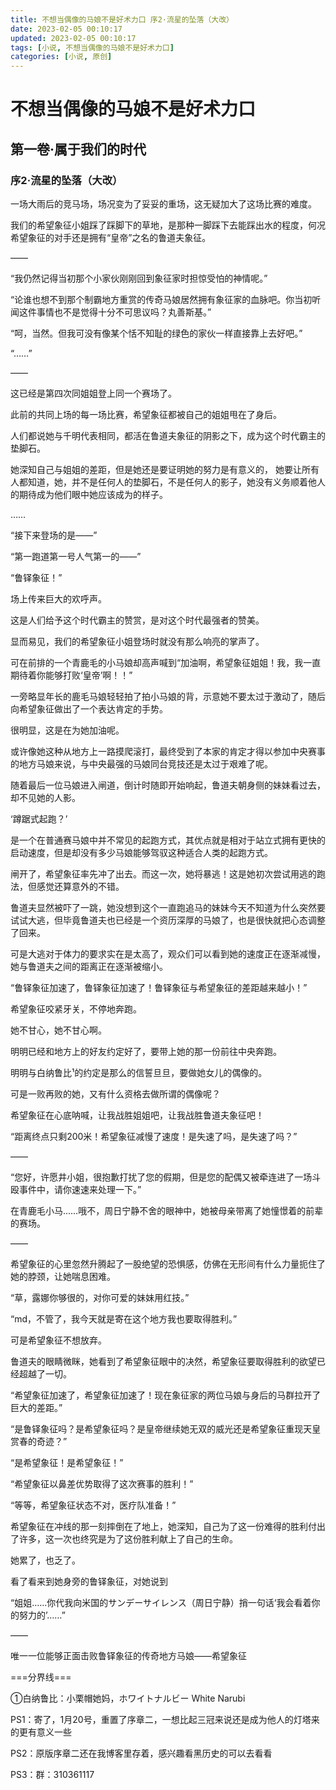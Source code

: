 ```yaml
---
title: 不想当偶像的马娘不是好术力口 序2·流星的坠落（大改）
date: 2023-02-05 00:10:17
updated: 2023-02-05 00:10:17
tags: [小说, 不想当偶像的马娘不是好术力口]
categories: [小说, 原创]
---
```


# 不想当偶像的马娘不是好术力口

## 第一卷·属于我们的时代

### 序2·流星的坠落（大改）

一场大雨后的竞马场，场况变为了妥妥的重场，这无疑加大了这场比赛的难度。

我们的希望象征小姐踩了踩脚下的草地，是那种一脚踩下去能踩出水的程度，何况希望象征的对手还是拥有“皇帝”之名的鲁道夫象征。

——

“我仍然记得当初那个小家伙刚刚回到象征家时担惊受怕的神情呢。”

“论谁也想不到那个制霸地方重赏的传奇马娘居然拥有象征家的血脉吧。你当初听闻这件事情也不是觉得十分不可思议吗？丸善斯基。”

“呵，当然。但我可没有像某个恬不知耻的绿色的家伙一样直接靠上去好吧。”

“……”

——

这已经是第四次同姐姐登上同一个赛场了。

此前的共同上场的每一场比赛，希望象征都被自己的姐姐甩在了身后。

人们都说她与千明代表相同，都活在鲁道夫象征的阴影之下，成为这个时代霸主的垫脚石。

她深知自己与姐姐的差距，但是她还是要证明她的努力是有意义的， 她要让所有人都知道，她，并不是任何人的垫脚石，不是任何人的影子，她没有义务顺着他人的期待成为他们眼中她应该成为的样子。

……

“接下来登场的是——”

“第一跑道第一号人气第一的——”

“鲁铎象征！”

场上传来巨大的欢呼声。

这是人们给予这个时代霸主的赞赏，是对这个时代最强者的赞美。

显而易见，我们的希望象征小姐登场时就没有那么响亮的掌声了。

可在前排的一个青鹿毛的小马娘却高声喊到“加油啊，希望象征姐姐！我，我一直期待着你能够打败‘皇帝’啊！！”

一旁略显年长的鹿毛马娘轻轻拍了拍小马娘的背，示意她不要太过于激动了，随后向希望象征做出了一个表达肯定的手势。

很明显，这是在为她加油呢。

或许像她这种从地方上一路摸爬滚打，最终受到了本家的肯定才得以参加中央赛事的地方马娘来说，与中央最强的马娘同台竞技还是太过于艰难了呢。

随着最后一位马娘进入闸道，倒计时随即开始响起，鲁道夫朝身侧的妹妹看过去，却不见她的人影。

‘蹲踞式起跑？’

是一个在普通赛马娘中并不常见的起跑方式，其优点就是相对于站立式拥有更快的启动速度，但是却没有多少马娘能够驾驭这种适合人类的起跑方式。

闸开了，希望象征率先冲了出去。而这一次，她将暴逃！这是她初次尝试用逃的跑法，但感觉还算意外的不错。

鲁道夫显然被吓了一跳，她没想到这个一直跑追马的妹妹今天不知道为什么突然要试试大逃，但毕竟鲁道夫也已经是一个资历深厚的马娘了，也是很快就把心态调整了回来。

可是大逃对于体力的要求实在是太高了，观众们可以看到她的速度正在逐渐减慢，她与鲁道夫之间的距离正在逐渐被缩小。

“鲁铎象征加速了，鲁铎象征加速了！鲁铎象征与希望象征的差距越来越小！”

希望象征咬紧牙关，不停地奔跑。

她不甘心，她不甘心啊。

明明已经和地方上的好友约定好了，要带上她的那一份前往中央奔跑。

明明与白纳鲁比¹的约定是那么的信誓旦旦，要做她女儿的偶像的。

可是一败再败的她，又有什么资格去做所谓的偶像呢？

希望象征在心底呐喊，让我战胜姐姐吧，让我战胜鲁道夫象征吧！

“距离终点只剩200米！希望象征减慢了速度！是失速了吗，是失速了吗？”

——

“您好，许愿井小姐，很抱歉打扰了您的假期，但是您的配偶又被牵连进了一场斗殴事件中，请你速速来处理一下。”

在青鹿毛小马……哦不，周日宁静不舍的眼神中，她被母亲带离了她憧憬着的前辈的赛场。

——

希望象征的心里忽然升腾起了一股绝望的恐惧感，仿佛在无形间有什么力量扼住了她的脖颈，让她喘息困难。

“草，露娜你够很的，对你可爱的妹妹用红技。”

“md，不管了，我今天就是寄在这个地方我也要取得胜利。”

可是希望象征不想放弃。

鲁道夫的眼睛微眯，她看到了希望象征眼中的决然，希望象征要取得胜利的欲望已经超越了一切。

“希望象征加速了，希望象征加速了！现在象征家的两位马娘与身后的马群拉开了巨大的差距。”

“是鲁铎象征吗？是希望象征吗？是皇帝继续她无双的威光还是希望象征重现天皇赏春的奇迹？”

“是希望象征！是希望象征！”

“希望象征以鼻差优势取得了这次赛事的胜利！”

“等等，希望象征状态不对，医疗队准备！”

希望象征在冲线的那一刻摔倒在了地上，她深知，自己为了这一份难得的胜利付出了许多，这一次也终究是为了这份胜利献上了自己的生命。

她累了，也乏了。

看了看来到她身旁的鲁铎象征，对她说到

“姐姐……你代我向米国的サンデーサイレンス（周日宁静）捎一句话‘我会看着你的努力的’……”

——

唯一一位能够正面击败鲁铎象征的传奇地方马娘——希望象征


===分界线===

①白纳鲁比：小栗帽她妈，ホワイトナルビー White Narubi

PS1：寄了，1月20号，重置了序章二，一想比起三冠来说还是成为他人的灯塔来的更有意义一些

PS2：原版序章二还在我博客里存着，感兴趣看黑历史的可以去看看

PS3：群：310361117
